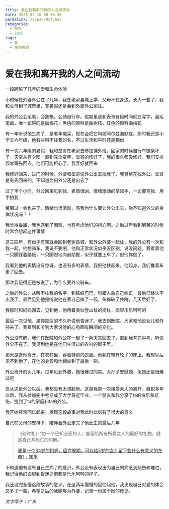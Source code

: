 ```yaml
---
title: 爱在我和离开我的人之间流动
date: 2025-02-16 00:36:36
permalink: /speak/0cfc6a/
categories:
  - 随笔
  - 2025
tags:
  - 爱
  - 生命教育
---
```



# 爱在我和离开我的人之间流动

一段跨越了几年的爱和生命体验

<!-- more -->

小时候在外婆外公住了几年，我在老家县城上学，父母不在身边。长大一些了，我和父母到了城市里，寒暑假还是会到外婆外公家住。

我的外公会毛笔，会象棋，会骑自行车。假期里我和表哥有段时间就在写字，画毛笔画，唯一记得的是画梅花，黑色的颜料是画树枝，红色的颜料画梅花

有一年听说他生病了，是老年痴呆，现在会把它叫做阿尔兹海默症。那时我还是小学五六年级，他有些叫不住我的名，不过生活和平时还是相似

有一次六年级的暑假，我和堂哥在老家去参加课外班，回家的时候自行车链条坏了，天空从有夕阳一直到完全变黑，堂哥的修好了，我的很久都没修好，我们安排我堂哥先回去，他们可能担心了，我弄好就回来

我修好回来，进门的时候，外婆和堂哥说外公出去找我了，我舅舅在找外公。堂哥是有先回来的，不知道为何外公还是出去了

过了半个小时，外公回来见到我，表情很凶，情绪激动的举起手，一边要骂我，用手拍我

舅舅过一会也来了，情绪也很激动，骂我为什么要让外公出去，你不知道外公的身体状况吗？！

我觉得委屈，我也遇到了困难，也有考虑他们的担心啊。之后过年看到舅舅的时候时常会想起这件事情

这三四年，有似乎有空就会回到老家县城，和外公外婆一起住，我的外公有一次和我一起，他想骑车，我说不要吧，他和正常状况似乎没区别，说没问题。我看着他一只脚踩着踏板，一只脚蹬地向前助推，似乎就要上车了，但他摔倒了。

我看到他的表情没有惊讶，也没有多的表情，我把他扶起来，他起身，我们推着车走了回去。

那次我记得还是被说了，为什么要外公骑车。

之后的外公，从叫不住我的名字，到结结巴巴，叫错人后自己纠正，最后已经认不出我了。最后见到他是听说他在家自己摔了一跤，头摔破了住院，几天后好了。

我那时和妈妈回去，见到他，他用着类似登山杖的拐杖，面容乐乐呵呵的

最后一次见他，是摔跤后的不久听说他昏迷了。我去到医院，大家和他说女儿和外孙来了。我看到和听到大家说他的心电图有瞬间的变化。

外公没有醒，我们在医院和外公在一起了一两天又回去了，直到我考完中考，听说外公不在了。我见到他是在他们生活过的农村的房子里。

那天是送他离开，在农村里，穿着特别的衣服。他躺在带有轮子的床上，我想以后见不到他了，在他的身旁和他相处到了最后一刻。

外公离开的头几年，过年见到外婆，她很难过的哭。大孙子安慰她，但她还是很难过吧

自从送走外公以后，我都没有太想起他。这是我第一次接受亲人的离开。直到多年以后，我从参加完中考变成了大学将近毕业，一个朋友和我分享了ta的快乐和悲伤，提到了ta的家庭和ta的外公。

我开始经常回忆起来，发现这段故事对我此时此刻有了很大的意义

自己在父母的安排下，陪伴着外公走完了他此生的最后几年

> 《别时礼》“每一个已知必死的人，能留给所有所爱之人的最好的礼物，就是自己与死亡的和解。”
>
> [我是一个34岁的妈妈，癌症晚期，可以给5岁的女儿留下些什么有意义的东西? - 知乎](https://www.zhihu.com/question/373615534/answer/2511312536)

不知道他有没有自己生病了的意识，外公没有表现出为自己的病感到悲伤和难过，我记得他的面容到昏迷之前都是乐乐呵呵的样子。

我还没完全懂这段故事的意义，在这两年慢慢的回忆起他，我发现自己对爱的体会又多了一些。希望之后的我能够为外婆，记录一份属于她的传记。

*文字写于：广东*
